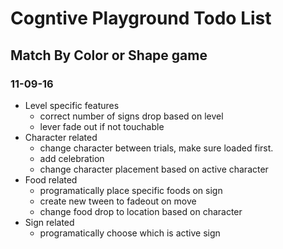 # Cogntive Playground Todo List

## Match By Color or Shape game

### 11-09-16
* Level specific features
  * correct number of signs drop based on level
  * lever fade out if not touchable
* Character related
  * change character between trials, make sure loaded first.
  * add celebration
  * change character placement based on active character
* Food related
  * programatically place specific foods on sign
  * create new tween to fadeout on move
  * change food drop to location based on character
* Sign related
  * programatically choose which is active sign
